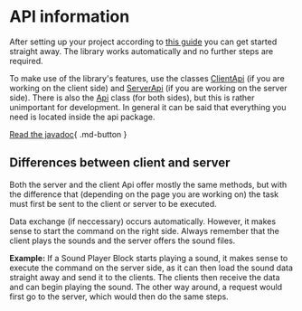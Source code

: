 # API information
After setting up your project according to [this guide](../getting_started.md) you can get started straight away. The library works automatically and no further steps are required.

To make use of the library's features, use the classes [ClientApi](../javadoc/de/mrjulsen/dragnsounds/api/ClientApi.html) (if you are working on the client side) and [ServerApi](../javadoc/de/mrjulsen/dragnsounds/api/ServerApi.html) (if you are working on the server side). There is also the [Api](../javadoc/de/mrjulsen/dragnsounds/api/Api.html) class (for both sides), but this is rather unimportant for development. In general it can be said that everything you need is located inside the api package.

[Read the javadoc](../javadoc/index.html){ .md-button }

## Differences between client and server
Both the server and the client Api offer mostly the same methods, but with the difference that (depending on the page you are working on) the task must first be sent to the client or server to be executed.

Data exchange (if neccessary) occurs automatically. However, it makes sense to start the command on the right side. Always remember that the client plays the sounds and the server offers the sound files.

**Example:**
If a Sound Player Block starts playing a sound, it makes sense to execute the command on the server side, as it can then load the sound data straight away and send it to the clients. The clients then receive the data and can begin playing the sound. The other way around, a request would first go to the server, which would then do the same steps.